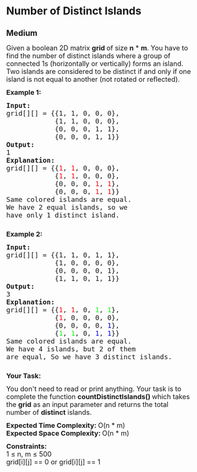 # Number of Distinct Islands
## Medium
<div class="problems_problem_content__Xm_eO"><p><span style="font-size:18px">Given a boolean 2D matrix <strong>grid&nbsp;</strong>of size <strong>n</strong> * <strong>m</strong>. You have to find the number of distinct islands where a group of connected 1s (horizontally or vertically) forms an island. Two islands are considered to be distinct if and only if one island is not equal to another (not rotated or reflected).</span></p>

<p><strong><span style="font-size:18px">Example 1:</span></strong></p>

<pre style="position: relative;"><span style="font-size:18px"><strong>Input:</strong></span>
<span style="font-size:18px">grid[][] = {{1, 1, 0, 0, 0},
            {1, 1, 0, 0, 0},
            {0, 0, 0, 1, 1},
            {0, 0, 0, 1, 1}}</span>
<span style="font-size:18px"><strong>Output:</strong></span>
<span style="font-size:18px">1</span>
<span style="font-size:18px"><strong>Explanation:</strong></span>
<span style="font-size:18px">grid[][] = {{<span style="color: rgb(255, 0, 0); --darkreader-inline-color:#ff1a1a;" data-darkreader-inline-color="">1</span>, <span style="color: rgb(255, 0, 0); --darkreader-inline-color:#ff1a1a;" data-darkreader-inline-color="">1</span>, 0, 0, 0}, 
&nbsp;           {<span style="color: rgb(255, 0, 0); --darkreader-inline-color:#ff1a1a;" data-darkreader-inline-color="">1</span>, <span style="color: rgb(255, 0, 0); --darkreader-inline-color:#ff1a1a;" data-darkreader-inline-color="">1</span>, 0, 0, 0}, 
&nbsp;           {0, 0, 0, <span style="color: rgb(255, 0, 0); --darkreader-inline-color:#ff1a1a;" data-darkreader-inline-color="">1</span>, <span style="color: rgb(255, 0, 0); --darkreader-inline-color:#ff1a1a;" data-darkreader-inline-color="">1</span>}, 
&nbsp;           {0, 0, 0, <span style="color: rgb(255, 0, 0); --darkreader-inline-color:#ff1a1a;" data-darkreader-inline-color="">1</span>, <span style="color: rgb(255, 0, 0); --darkreader-inline-color:#ff1a1a;" data-darkreader-inline-color="">1</span>}}
Same colored islands are equal.
We have 2 equal islands, so we 
have only 1 distinct island.</span>

<div class="open_grepper_editor" title="Edit &amp; Save To Grepper"></div></pre>

<p><strong><span style="font-size:18px">Example 2:</span></strong></p>

<pre style="position: relative;"><span style="font-size:18px"><strong>Input:</strong></span>
<span style="font-size:18px">grid[][] = {{1, 1, 0, 1, 1},
&nbsp;           {1, 0, 0, 0, 0},
&nbsp;           {0, 0, 0, 0, 1},
&nbsp;           {1, 1, 0, 1, 1}}</span>
<span style="font-size:18px"><strong>Output:</strong></span>
<span style="font-size:18px">3</span>
<span style="font-size:18px"><strong>Explanation:
</strong>grid[][] = {{<span style="color: rgb(255, 0, 0); --darkreader-inline-color:#ff1a1a;" data-darkreader-inline-color="">1</span>, <span style="color: rgb(255, 0, 0); --darkreader-inline-color:#ff1a1a;" data-darkreader-inline-color="">1</span>, 0, <span style="color: rgb(0, 255, 0); --darkreader-inline-color:#1aff1a;" data-darkreader-inline-color="">1</span>, <span style="color: rgb(0, 255, 0); --darkreader-inline-color:#1aff1a;" data-darkreader-inline-color="">1</span>}, 
&nbsp;           {<span style="color: rgb(255, 0, 0); --darkreader-inline-color:#ff1a1a;" data-darkreader-inline-color="">1</span>, 0, 0, 0, 0}, 
&nbsp;           {0, 0, 0, 0, <span style="color: rgb(0, 0, 205); --darkreader-inline-color:#5190ff;" data-darkreader-inline-color="">1</span>}, 
&nbsp;           {<span style="color: rgb(0, 255, 0); --darkreader-inline-color:#1aff1a;" data-darkreader-inline-color="">1</span>, <span style="color: rgb(0, 255, 0); --darkreader-inline-color:#1aff1a;" data-darkreader-inline-color="">1</span>, 0, <span style="color: rgb(0, 0, 255); --darkreader-inline-color:#337dff;" data-darkreader-inline-color="">1</span>, <span style="color: rgb(0, 0, 255); --darkreader-inline-color:#337dff;" data-darkreader-inline-color="">1</span>}}</span>
<span style="font-size:18px">Same colored islands are equal.
We have 4 islands, but 2 of them
are equal, So we have 3 distinct islands.</span>

<div class="open_grepper_editor" title="Edit &amp; Save To Grepper"></div></pre>

<p><span style="font-size:18px"><strong>Your Task:</strong></span></p>

<p><span style="font-size:18px">You don't need to read or print anything. Your task is to complete the function <strong>countDistinctIslands()&nbsp;</strong>which takes the <strong>grid</strong> as an input parameter and returns the total number of <strong>distinct</strong> islands.</span></p>

<p><span style="font-size:18px"><strong>Expected Time Complexity:&nbsp;</strong>O(n * m)<br>
<strong>Expected Space Complexity:&nbsp;</strong>O(n * m)</span></p>

<p><span style="font-size:18px"><strong>Constraints:</strong><br>
1 ≤ n, m ≤ 500<br>
grid[i][j] == 0 or grid[i][j] == 1</span></p>

<ul>
</ul>
</div>